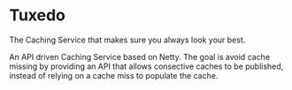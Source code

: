 Tuxedo
======

The Caching Service that makes sure you always look your best.

An API driven Caching Service based on Netty. The goal is avoid cache missing by providing an API that allows 
consective caches to be published, instead of relying on a cache miss to populate the cache.
